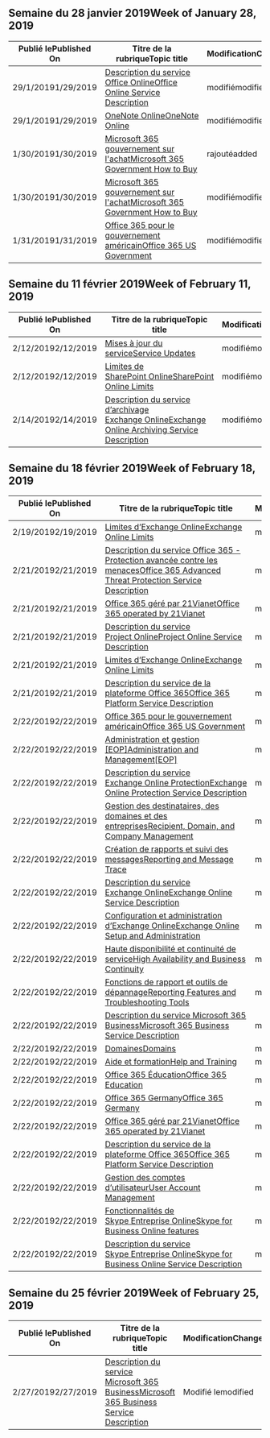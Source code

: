 <!-- This file is generated automatically each week. Changes made to this file will be overwritten.-->




## <a name="week-of-january-28-2019"></a><span data-ttu-id="876c1-101">Semaine du 28 janvier 2019</span><span class="sxs-lookup"><span data-stu-id="876c1-101">Week of January 28, 2019</span></span>


| <span data-ttu-id="876c1-102">Publié le</span><span class="sxs-lookup"><span data-stu-id="876c1-102">Published On</span></span> |<span data-ttu-id="876c1-103">Titre de la rubrique</span><span class="sxs-lookup"><span data-stu-id="876c1-103">Topic title</span></span> | <span data-ttu-id="876c1-104">Modification</span><span class="sxs-lookup"><span data-stu-id="876c1-104">Change</span></span> |
|------|------------|--------|
| <span data-ttu-id="876c1-105">29/1/2019</span><span class="sxs-lookup"><span data-stu-id="876c1-105">1/29/2019</span></span> | [<span data-ttu-id="876c1-106">Description du service Office Online</span><span class="sxs-lookup"><span data-stu-id="876c1-106">Office Online Service Description</span></span>](/Office365/ServiceDescriptions/office-online-service-description/office-online-service-description) | <span data-ttu-id="876c1-107">modifié</span><span class="sxs-lookup"><span data-stu-id="876c1-107">modified</span></span> |
| <span data-ttu-id="876c1-108">29/1/2019</span><span class="sxs-lookup"><span data-stu-id="876c1-108">1/29/2019</span></span> | [<span data-ttu-id="876c1-109">OneNote Online</span><span class="sxs-lookup"><span data-stu-id="876c1-109">OneNote Online</span></span>](/Office365/ServiceDescriptions/office-online-service-description/onenote-online) | <span data-ttu-id="876c1-110">modifié</span><span class="sxs-lookup"><span data-stu-id="876c1-110">modified</span></span> |
| <span data-ttu-id="876c1-111">1/30/2019</span><span class="sxs-lookup"><span data-stu-id="876c1-111">1/30/2019</span></span> | [<span data-ttu-id="876c1-112">Microsoft 365 gouvernement sur l'achat</span><span class="sxs-lookup"><span data-stu-id="876c1-112">Microsoft 365 Government How to Buy</span></span>](/Office365/ServiceDescriptions/office-365-platform-service-description/office-365-us-government/microsoft-365-government-how-to-buy) | <span data-ttu-id="876c1-113">rajouté</span><span class="sxs-lookup"><span data-stu-id="876c1-113">added</span></span> |
| <span data-ttu-id="876c1-114">1/30/2019</span><span class="sxs-lookup"><span data-stu-id="876c1-114">1/30/2019</span></span> | [<span data-ttu-id="876c1-115">Microsoft 365 gouvernement sur l'achat</span><span class="sxs-lookup"><span data-stu-id="876c1-115">Microsoft 365 Government How to Buy</span></span>](/Office365/ServiceDescriptions/office-365-platform-service-description/office-365-us-government/microsoft-365-government-how-to-buy) | <span data-ttu-id="876c1-116">modifié</span><span class="sxs-lookup"><span data-stu-id="876c1-116">modified</span></span> |
| <span data-ttu-id="876c1-117">1/31/2019</span><span class="sxs-lookup"><span data-stu-id="876c1-117">1/31/2019</span></span> | [<span data-ttu-id="876c1-118">Office 365 pour le gouvernement américain</span><span class="sxs-lookup"><span data-stu-id="876c1-118">Office 365 US Government</span></span>](/Office365/ServiceDescriptions/office-365-platform-service-description/office-365-us-government/office-365-us-government) | <span data-ttu-id="876c1-119">modifié</span><span class="sxs-lookup"><span data-stu-id="876c1-119">modified</span></span> |


## <a name="week-of-february-11-2019"></a><span data-ttu-id="876c1-120">Semaine du 11 février 2019</span><span class="sxs-lookup"><span data-stu-id="876c1-120">Week of February 11, 2019</span></span>


| <span data-ttu-id="876c1-121">Publié le</span><span class="sxs-lookup"><span data-stu-id="876c1-121">Published On</span></span> |<span data-ttu-id="876c1-122">Titre de la rubrique</span><span class="sxs-lookup"><span data-stu-id="876c1-122">Topic title</span></span> | <span data-ttu-id="876c1-123">Modification</span><span class="sxs-lookup"><span data-stu-id="876c1-123">Change</span></span> |
|------|------------|--------|
| <span data-ttu-id="876c1-124">2/12/2019</span><span class="sxs-lookup"><span data-stu-id="876c1-124">2/12/2019</span></span> | [<span data-ttu-id="876c1-125">Mises à jour du service</span><span class="sxs-lookup"><span data-stu-id="876c1-125">Service Updates</span></span>](/Office365/ServiceDescriptions/office-365-platform-service-description/service-updates) | <span data-ttu-id="876c1-126">modifié</span><span class="sxs-lookup"><span data-stu-id="876c1-126">modified</span></span> |
| <span data-ttu-id="876c1-127">2/12/2019</span><span class="sxs-lookup"><span data-stu-id="876c1-127">2/12/2019</span></span> | [<span data-ttu-id="876c1-128">Limites de SharePoint Online</span><span class="sxs-lookup"><span data-stu-id="876c1-128">SharePoint Online Limits</span></span>](/Office365/ServiceDescriptions/sharepoint-online-service-description/sharepoint-online-limits) | <span data-ttu-id="876c1-129">modifié</span><span class="sxs-lookup"><span data-stu-id="876c1-129">modified</span></span> |
| <span data-ttu-id="876c1-130">2/14/2019</span><span class="sxs-lookup"><span data-stu-id="876c1-130">2/14/2019</span></span> | [<span data-ttu-id="876c1-131">Description du service d’archivage Exchange Online</span><span class="sxs-lookup"><span data-stu-id="876c1-131">Exchange Online Archiving Service Description</span></span>](/Office365/ServiceDescriptions/exchange-online-archiving-service-description/exchange-online-archiving-service-description) | <span data-ttu-id="876c1-132">modifié</span><span class="sxs-lookup"><span data-stu-id="876c1-132">modified</span></span> |


## <a name="week-of-february-18-2019"></a><span data-ttu-id="876c1-133">Semaine du 18 février 2019</span><span class="sxs-lookup"><span data-stu-id="876c1-133">Week of February 18, 2019</span></span>


| <span data-ttu-id="876c1-134">Publié le</span><span class="sxs-lookup"><span data-stu-id="876c1-134">Published On</span></span> |<span data-ttu-id="876c1-135">Titre de la rubrique</span><span class="sxs-lookup"><span data-stu-id="876c1-135">Topic title</span></span> | <span data-ttu-id="876c1-136">Modification</span><span class="sxs-lookup"><span data-stu-id="876c1-136">Change</span></span> |
|------|------------|--------|
| <span data-ttu-id="876c1-137">2/19/2019</span><span class="sxs-lookup"><span data-stu-id="876c1-137">2/19/2019</span></span> | [<span data-ttu-id="876c1-138">Limites d’Exchange Online</span><span class="sxs-lookup"><span data-stu-id="876c1-138">Exchange Online Limits</span></span>](/Office365/ServiceDescriptions/exchange-online-service-description/exchange-online-limits) | <span data-ttu-id="876c1-139">modifié</span><span class="sxs-lookup"><span data-stu-id="876c1-139">modified</span></span> |
| <span data-ttu-id="876c1-140">2/21/2019</span><span class="sxs-lookup"><span data-stu-id="876c1-140">2/21/2019</span></span> | [<span data-ttu-id="876c1-141">Description du service Office 365 - Protection avancée contre les menaces</span><span class="sxs-lookup"><span data-stu-id="876c1-141">Office 365 Advanced Threat Protection Service Description</span></span>](/Office365/ServiceDescriptions/office-365-advanced-threat-protection-service-description) | <span data-ttu-id="876c1-142">modifié</span><span class="sxs-lookup"><span data-stu-id="876c1-142">modified</span></span> |
| <span data-ttu-id="876c1-143">2/21/2019</span><span class="sxs-lookup"><span data-stu-id="876c1-143">2/21/2019</span></span> | [<span data-ttu-id="876c1-144">Office 365 géré par 21Vianet</span><span class="sxs-lookup"><span data-stu-id="876c1-144">Office 365 operated by 21Vianet</span></span>](/Office365/ServiceDescriptions/office-365-platform-service-description/office-365-operated-by-21vianet) | <span data-ttu-id="876c1-145">modifié</span><span class="sxs-lookup"><span data-stu-id="876c1-145">modified</span></span> |
| <span data-ttu-id="876c1-146">2/21/2019</span><span class="sxs-lookup"><span data-stu-id="876c1-146">2/21/2019</span></span> | [<span data-ttu-id="876c1-147">Description du service Project Online</span><span class="sxs-lookup"><span data-stu-id="876c1-147">Project Online Service Description</span></span>](/Office365/ServiceDescriptions/project-online-service-description/project-online-service-description) | <span data-ttu-id="876c1-148">modifié</span><span class="sxs-lookup"><span data-stu-id="876c1-148">modified</span></span> |
| <span data-ttu-id="876c1-149">2/21/2019</span><span class="sxs-lookup"><span data-stu-id="876c1-149">2/21/2019</span></span> | [<span data-ttu-id="876c1-150">Limites d’Exchange Online</span><span class="sxs-lookup"><span data-stu-id="876c1-150">Exchange Online Limits</span></span>](/Office365/ServiceDescriptions/exchange-online-service-description/exchange-online-limits) | <span data-ttu-id="876c1-151">modifié</span><span class="sxs-lookup"><span data-stu-id="876c1-151">modified</span></span> |
| <span data-ttu-id="876c1-152">2/21/2019</span><span class="sxs-lookup"><span data-stu-id="876c1-152">2/21/2019</span></span> | [<span data-ttu-id="876c1-153">Description du service de la plateforme Office 365</span><span class="sxs-lookup"><span data-stu-id="876c1-153">Office 365 Platform Service Description</span></span>](/Office365/ServiceDescriptions/office-365-platform-service-description/office-365-platform-service-description) | <span data-ttu-id="876c1-154">modifié</span><span class="sxs-lookup"><span data-stu-id="876c1-154">modified</span></span> |
| <span data-ttu-id="876c1-155">2/22/2019</span><span class="sxs-lookup"><span data-stu-id="876c1-155">2/22/2019</span></span> | [<span data-ttu-id="876c1-156">Office 365 pour le gouvernement américain</span><span class="sxs-lookup"><span data-stu-id="876c1-156">Office 365 US Government</span></span>](/Office365/ServiceDescriptions/office-365-platform-service-description/office-365-us-government/office-365-us-government) | <span data-ttu-id="876c1-157">modifié</span><span class="sxs-lookup"><span data-stu-id="876c1-157">modified</span></span> |
| <span data-ttu-id="876c1-158">2/22/2019</span><span class="sxs-lookup"><span data-stu-id="876c1-158">2/22/2019</span></span> | <span data-ttu-id="876c1-159">[Administration et gestion [EOP]](/Office365/ServiceDescriptions/exchange-online-protection-service-description/administration-and-management-eop)</span><span class="sxs-lookup"><span data-stu-id="876c1-159">[Administration and Management[EOP]](/Office365/ServiceDescriptions/exchange-online-protection-service-description/administration-and-management-eop)</span></span> | <span data-ttu-id="876c1-160">modifié</span><span class="sxs-lookup"><span data-stu-id="876c1-160">modified</span></span> |
| <span data-ttu-id="876c1-161">2/22/2019</span><span class="sxs-lookup"><span data-stu-id="876c1-161">2/22/2019</span></span> | [<span data-ttu-id="876c1-162">Description du service Exchange Online Protection</span><span class="sxs-lookup"><span data-stu-id="876c1-162">Exchange Online Protection Service Description</span></span>](/Office365/ServiceDescriptions/exchange-online-protection-service-description/exchange-online-protection-service-description) | <span data-ttu-id="876c1-163">modifié</span><span class="sxs-lookup"><span data-stu-id="876c1-163">modified</span></span> |
| <span data-ttu-id="876c1-164">2/22/2019</span><span class="sxs-lookup"><span data-stu-id="876c1-164">2/22/2019</span></span> | [<span data-ttu-id="876c1-165">Gestion des destinataires, des domaines et des entreprises</span><span class="sxs-lookup"><span data-stu-id="876c1-165">Recipient, Domain, and Company Management</span></span>](/Office365/ServiceDescriptions/exchange-online-protection-service-description/recipient-domain-and-company-management) | <span data-ttu-id="876c1-166">modifié</span><span class="sxs-lookup"><span data-stu-id="876c1-166">modified</span></span> |
| <span data-ttu-id="876c1-167">2/22/2019</span><span class="sxs-lookup"><span data-stu-id="876c1-167">2/22/2019</span></span> | [<span data-ttu-id="876c1-168">Création de rapports et suivi des messages</span><span class="sxs-lookup"><span data-stu-id="876c1-168">Reporting and Message Trace</span></span>](/Office365/ServiceDescriptions/exchange-online-protection-service-description/reporting-and-message-trace) | <span data-ttu-id="876c1-169">modifié</span><span class="sxs-lookup"><span data-stu-id="876c1-169">modified</span></span> |
| <span data-ttu-id="876c1-170">2/22/2019</span><span class="sxs-lookup"><span data-stu-id="876c1-170">2/22/2019</span></span> | [<span data-ttu-id="876c1-171">Description du service Exchange Online</span><span class="sxs-lookup"><span data-stu-id="876c1-171">Exchange Online Service Description</span></span>](/Office365/ServiceDescriptions/exchange-online-service-description/exchange-online-service-description) | <span data-ttu-id="876c1-172">modifié</span><span class="sxs-lookup"><span data-stu-id="876c1-172">modified</span></span> |
| <span data-ttu-id="876c1-173">2/22/2019</span><span class="sxs-lookup"><span data-stu-id="876c1-173">2/22/2019</span></span> | [<span data-ttu-id="876c1-174">Configuration et administration d’Exchange Online</span><span class="sxs-lookup"><span data-stu-id="876c1-174">Exchange Online Setup and Administration</span></span>](/Office365/ServiceDescriptions/exchange-online-service-description/exchange-online-setup-and-administration) | <span data-ttu-id="876c1-175">modifié</span><span class="sxs-lookup"><span data-stu-id="876c1-175">modified</span></span> |
| <span data-ttu-id="876c1-176">2/22/2019</span><span class="sxs-lookup"><span data-stu-id="876c1-176">2/22/2019</span></span> | [<span data-ttu-id="876c1-177">Haute disponibilité et continuité de service</span><span class="sxs-lookup"><span data-stu-id="876c1-177">High Availability and Business Continuity</span></span>](/Office365/ServiceDescriptions/exchange-online-service-description/high-availability-and-business-continuity) | <span data-ttu-id="876c1-178">modifié</span><span class="sxs-lookup"><span data-stu-id="876c1-178">modified</span></span> |
| <span data-ttu-id="876c1-179">2/22/2019</span><span class="sxs-lookup"><span data-stu-id="876c1-179">2/22/2019</span></span> | [<span data-ttu-id="876c1-180">Fonctions de rapport et outils de dépannage</span><span class="sxs-lookup"><span data-stu-id="876c1-180">Reporting Features and Troubleshooting Tools</span></span>](/Office365/ServiceDescriptions/exchange-online-service-description/reporting-features-and-troubleshooting-tools) | <span data-ttu-id="876c1-181">modifié</span><span class="sxs-lookup"><span data-stu-id="876c1-181">modified</span></span> |
| <span data-ttu-id="876c1-182">2/22/2019</span><span class="sxs-lookup"><span data-stu-id="876c1-182">2/22/2019</span></span> | [<span data-ttu-id="876c1-183">Description du service Microsoft 365 Business</span><span class="sxs-lookup"><span data-stu-id="876c1-183">Microsoft 365 Business Service Description</span></span>](/Office365/ServiceDescriptions/microsoft-365-business-service-description) | <span data-ttu-id="876c1-184">modifié</span><span class="sxs-lookup"><span data-stu-id="876c1-184">modified</span></span> |
| <span data-ttu-id="876c1-185">2/22/2019</span><span class="sxs-lookup"><span data-stu-id="876c1-185">2/22/2019</span></span> | [<span data-ttu-id="876c1-186">Domaines</span><span class="sxs-lookup"><span data-stu-id="876c1-186">Domains</span></span>](/Office365/ServiceDescriptions/office-365-platform-service-description/domains) | <span data-ttu-id="876c1-187">modifié</span><span class="sxs-lookup"><span data-stu-id="876c1-187">modified</span></span> |
| <span data-ttu-id="876c1-188">2/22/2019</span><span class="sxs-lookup"><span data-stu-id="876c1-188">2/22/2019</span></span> | [<span data-ttu-id="876c1-189">Aide et formation</span><span class="sxs-lookup"><span data-stu-id="876c1-189">Help and Training</span></span>](/Office365/ServiceDescriptions/office-365-platform-service-description/help-and-training) | <span data-ttu-id="876c1-190">modifié</span><span class="sxs-lookup"><span data-stu-id="876c1-190">modified</span></span> |
| <span data-ttu-id="876c1-191">2/22/2019</span><span class="sxs-lookup"><span data-stu-id="876c1-191">2/22/2019</span></span> | [<span data-ttu-id="876c1-192">Office 365 Éducation</span><span class="sxs-lookup"><span data-stu-id="876c1-192">Office 365 Education</span></span>](/Office365/ServiceDescriptions/office-365-platform-service-description/office-365-education) | <span data-ttu-id="876c1-193">modifié</span><span class="sxs-lookup"><span data-stu-id="876c1-193">modified</span></span> |
| <span data-ttu-id="876c1-194">2/22/2019</span><span class="sxs-lookup"><span data-stu-id="876c1-194">2/22/2019</span></span> | [<span data-ttu-id="876c1-195">Office 365 Germany</span><span class="sxs-lookup"><span data-stu-id="876c1-195">Office 365 Germany</span></span>](/Office365/ServiceDescriptions/office-365-platform-service-description/office-365-germany) | <span data-ttu-id="876c1-196">modifié</span><span class="sxs-lookup"><span data-stu-id="876c1-196">modified</span></span> |
| <span data-ttu-id="876c1-197">2/22/2019</span><span class="sxs-lookup"><span data-stu-id="876c1-197">2/22/2019</span></span> | [<span data-ttu-id="876c1-198">Office 365 géré par 21Vianet</span><span class="sxs-lookup"><span data-stu-id="876c1-198">Office 365 operated by 21Vianet</span></span>](/Office365/ServiceDescriptions/office-365-platform-service-description/office-365-operated-by-21vianet) | <span data-ttu-id="876c1-199">modifié</span><span class="sxs-lookup"><span data-stu-id="876c1-199">modified</span></span> |
| <span data-ttu-id="876c1-200">2/22/2019</span><span class="sxs-lookup"><span data-stu-id="876c1-200">2/22/2019</span></span> | [<span data-ttu-id="876c1-201">Description du service de la plateforme Office 365</span><span class="sxs-lookup"><span data-stu-id="876c1-201">Office 365 Platform Service Description</span></span>](/Office365/ServiceDescriptions/office-365-platform-service-description/office-365-platform-service-description) | <span data-ttu-id="876c1-202">modifié</span><span class="sxs-lookup"><span data-stu-id="876c1-202">modified</span></span> |
| <span data-ttu-id="876c1-203">2/22/2019</span><span class="sxs-lookup"><span data-stu-id="876c1-203">2/22/2019</span></span> | [<span data-ttu-id="876c1-204">Gestion des comptes d’utilisateur</span><span class="sxs-lookup"><span data-stu-id="876c1-204">User Account Management</span></span>](/Office365/ServiceDescriptions/office-365-platform-service-description/user-account-management) | <span data-ttu-id="876c1-205">modifié</span><span class="sxs-lookup"><span data-stu-id="876c1-205">modified</span></span> |
| <span data-ttu-id="876c1-206">2/22/2019</span><span class="sxs-lookup"><span data-stu-id="876c1-206">2/22/2019</span></span> | [<span data-ttu-id="876c1-207">Fonctionnalités de Skype Entreprise Online</span><span class="sxs-lookup"><span data-stu-id="876c1-207">Skype for Business Online features</span></span>](/Office365/ServiceDescriptions/skype-for-business-online-service-description/skype-for-business-online-features) | <span data-ttu-id="876c1-208">modifié</span><span class="sxs-lookup"><span data-stu-id="876c1-208">modified</span></span> |
| <span data-ttu-id="876c1-209">2/22/2019</span><span class="sxs-lookup"><span data-stu-id="876c1-209">2/22/2019</span></span> | [<span data-ttu-id="876c1-210">Description du service Skype Entreprise Online</span><span class="sxs-lookup"><span data-stu-id="876c1-210">Skype for Business Online Service Description</span></span>](/Office365/ServiceDescriptions/skype-for-business-online-service-description/skype-for-business-online-service-description) | <span data-ttu-id="876c1-211">modifié</span><span class="sxs-lookup"><span data-stu-id="876c1-211">modified</span></span> |


## <a name="week-of-february-25-2019"></a><span data-ttu-id="876c1-212">Semaine du 25 février 2019</span><span class="sxs-lookup"><span data-stu-id="876c1-212">Week of February 25, 2019</span></span>


| <span data-ttu-id="876c1-213">Publié le</span><span class="sxs-lookup"><span data-stu-id="876c1-213">Published On</span></span> |<span data-ttu-id="876c1-214">Titre de la rubrique</span><span class="sxs-lookup"><span data-stu-id="876c1-214">Topic title</span></span> | <span data-ttu-id="876c1-215">Modification</span><span class="sxs-lookup"><span data-stu-id="876c1-215">Change</span></span> |
|------|------------|--------|
| <span data-ttu-id="876c1-216">2/27/2019</span><span class="sxs-lookup"><span data-stu-id="876c1-216">2/27/2019</span></span> | [<span data-ttu-id="876c1-217">Description du service Microsoft 365 Business</span><span class="sxs-lookup"><span data-stu-id="876c1-217">Microsoft 365 Business Service Description</span></span>](/Office365/ServiceDescriptions/microsoft-365-business-service-description) | <span data-ttu-id="876c1-218">Modifié le</span><span class="sxs-lookup"><span data-stu-id="876c1-218">modified</span></span> |
